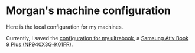 Morgan's machine configuration
==============================

Here is the local configuration for my machines.

Currently, I saved the [configuration for my ultrabook](https://github.com/nagromc/machine-configuration/tree/samsung-ativ-book-9-plus), a [Samsung Ativ Book 9 Plus (NP940X3G-K01FR)](http://www.samsung.com/fr/support/model/NP940X3G-K01FR).
